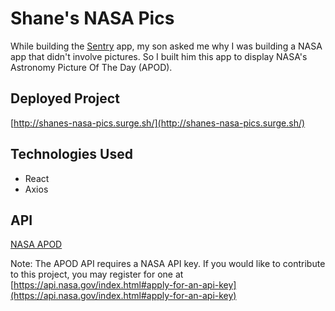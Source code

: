 # Shane's NASA Pics

While building the [Sentry](https://github.com/broadwaycodez/sentry) app, my son asked me why I was building a NASA app that didn't involve pictures. So I built him this app to display NASA's Astronomy Picture Of The Day (APOD). 

## Deployed Project

[http://shanes-nasa-pics.surge.sh/](http://shanes-nasa-pics.surge.sh/)

## Technologies Used

- React
- Axios

## API

[NASA APOD](https://api.nasa.gov/planetary/apod)

Note: The APOD API requires a NASA API key. If you would like to contribute to this project, you may register for one at [https://api.nasa.gov/index.html#apply-for-an-api-key](https://api.nasa.gov/index.html#apply-for-an-api-key)
